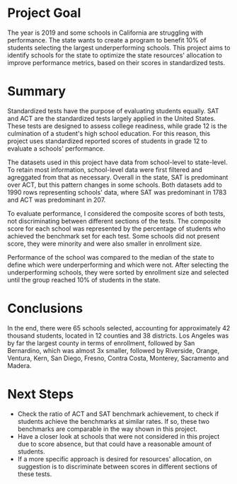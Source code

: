 # Project Goal
The year is 2019 and some schools in California are struggling with performance. The state wants to create a program to benefit 10% of students selecting the largest underperforming schools. This project aims to identify schools for the state to optimize the state resources' allocation to improve performance metrics, based on their scores in standardized tests.

# Summary
Standardized tests have the purpose of evaluating students equally. SAT and ACT are the standardized tests largely applied in the United States. These tests are designed to assess college readiness, while grade 12 is the culmination of a student's high school education. For this reason, this project uses standardized reported scores of students in grade 12 to evaluate a schools' performance.

The datasets used in this project have data from school-level to state-level. To retain most information, school-level data were first filtered and agreggated from that as necessary. Overall in the state, SAT is predominant over ACT, but this pattern changes in some schools. Both datasets add to 1990 rows representing schools' data, where SAT was predominant in 1783 and ACT was predominant in 207.

To evaluate performance, I considered the composite scores of both tests, not discriminating between different sections of the tests. The composite score for each school was represented by the percentage of students who achieved the benchmark set for each test. Some schools did not present score, they were minority and were also smaller in enrollment size. 

Performance of the school was compared to the median of the state to define which were underperforming and which were not. After selecting the underperforming schools, they were sorted by enrollment size and selected until the group reached 10% of students in the state.



# Conclusions
In the end, there were 65 schools selected, accounting for approximately 42 thousand students, located in 12 counties and 38 districts. Los Angeles was by far the largest county in terms of enrollment, followed by San Bernardino, which was almost 3x smaller, followed by Riverside, Orange, Ventura, Kern, San Diego, Fresno, Contra Costa, Monterey, Sacramento and Madera.

# Next Steps
- Check the ratio of ACT and SAT benchmark achievement, to check if students achieve the benchmarks at similar rates. If so, these two benchmarks are comparable in the way shown in this project.
- Have a closer look at schools that were not considered in this project due to score absence, but that could have a reasonable amount of students.
- If a more specific approach is desired for resources' allocation, on suggestion is to discriminate between scores in different sections of these tests.
